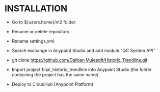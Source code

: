 # INSTALLATION
- Go to ${users.home}/m2 folder:

- Rename or delete repository
- Rename settings.xml
- Search exchange in Anypoint Studio and add module "QC System API"

- git clone https://github.com/Caliber-Mulesoft/Historic_Trendline.git

- Import project final_historic_trendline into Anypoint Studio (the folder containing the project has the same name).

- Deploy to CloudHub (Anypoint Platform)
